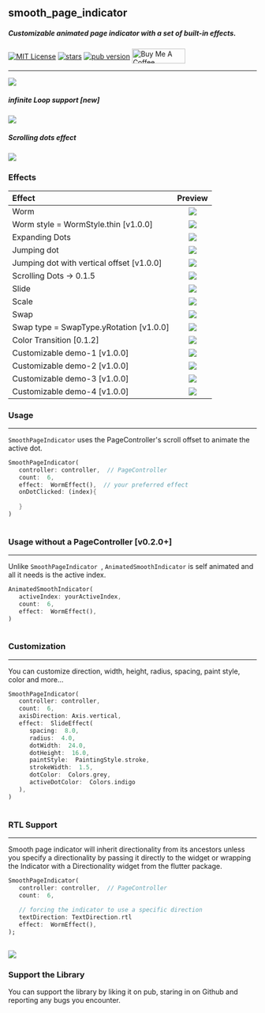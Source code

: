 ## smooth_page_indicator

##### Customizable animated page indicator with a set of built-in effects.
  <p >
<a href="https://img.shields.io/badge/License-MIT-green"><img 
align="center" src="https://img.shields.io/badge/License-MIT-green" alt="MIT License"></a>  
<a href="https://github.com/Milad-Akarie/smooth_page_indicator/stargazers"><img align="center" src="https://img.shields.io/github/stars/Milad-Akarie/smooth_page_indicator?style=flat&logo=github&colorB=green&label=stars" alt="stars"></a>  
<a href="https://pub.dev/packages/injectable/versions/1.0.0"><img 
align="center" src="https://img.shields.io/badge/pub-1.0.0-orange" alt="pub version"></a>  
<a href="https://www.buymeacoffee.com/miladakarie" target="_blank"><img align="center" src="https://cdn.buymeacoffee.com/buttons/v2/default-yellow.png" alt="Buy Me A Coffee" height="30px" width= "108px"></a>
</p>  
  
---  

![](https://github.com/Milad-Akarie/smooth_page_indicator/blob/master/demo/smooth_page_indicator_demo_1.gif?raw=true)

##### infinite Loop support [**new**]
![](https://github.com/Milad-Akarie/smooth_page_indicator/blob/master/demo/smooth_page_indicator_demo_loop.gif?raw=true)
##### Scrolling dots effect

![](https://github.com/Milad-Akarie/smooth_page_indicator/blob/master/demo/smooth_page_indicator_demo_4.gif?raw=true)

### Effects

| Effect                    |                                                  Preview                                                  |  
| :------------------------ | :-------------------------------------------------------------------------------------------------------: |  
| Worm                      |       ![](https://github.com/Milad-Akarie/smooth_page_indicator/blob/master/demo/worm.gif?raw=true) | 
| Worm  style = WormStyle.thin [v1.0.0]              |       ![](https://github.com/Milad-Akarie/smooth_page_indicator/blob/master/demo/worm-thin.gif?raw=true) |  
| Expanding Dots            |  ![](https://github.com/Milad-Akarie/smooth_page_indicator/blob/master/demo/expanding-dot.gif?raw=true) |  
| Jumping dot               |   ![](https://github.com/Milad-Akarie/smooth_page_indicator/blob/master/demo/jumping-dot.gif?raw=true) |
| Jumping dot with vertical offset [v1.0.0]             |   ![](https://github.com/Milad-Akarie/smooth_page_indicator/blob/master/demo/jumping-dot-effect-with-voffset.gif?raw=true) |    
| Scrolling Dots -> 0.1.5   |  ![](https://github.com/Milad-Akarie/smooth_page_indicator/blob/master/demo/scrolling-dots-2.gif?raw=true) |  
| Slide                     |      ![](https://github.com/Milad-Akarie/smooth_page_indicator/blob/master/demo/slide.gif?raw=true) |  
| Scale                     |      ![](https://github.com/Milad-Akarie/smooth_page_indicator/blob/master/demo/scale.gif?raw=true) |  
| Swap                      |       ![](https://github.com/Milad-Akarie/smooth_page_indicator/blob/master/demo/swap.gif?raw=true) |  
| Swap type = SwapType.yRotation [v1.0.0]                     |       ![](https://github.com/Milad-Akarie/smooth_page_indicator/blob/master/demo/swap-yrotation.gif?raw=true) |  
| Color Transition [0.1.2] | ![](https://github.com/Milad-Akarie/smooth_page_indicator/blob/master/demo/color-transition.gif?raw=true) |  
| Customizable demo-1 [v1.0.0] | ![](https://github.com/Milad-Akarie/smooth_page_indicator/blob/master/demo/custimizable-1.gif?raw=true) |
| Customizable demo-2 [v1.0.0] | ![](https://github.com/Milad-Akarie/smooth_page_indicator/blob/master/demo/customizable-2.gif?raw=true) |
| Customizable demo-3 [v1.0.0] | ![](https://github.com/Milad-Akarie/smooth_page_indicator/blob/master/demo/customizable-3.gif?raw=true) |
| Customizable demo-4 [v1.0.0] | ![](https://github.com/Milad-Akarie/smooth_page_indicator/blob/master/demo/customizable-4.gif?raw=true) |

### Usage
---  
`SmoothPageIndicator` uses the PageController's scroll offset to animate the active dot.

```dart  
SmoothPageIndicator(  
   controller: controller,  // PageController  
   count:  6,  
   effect:  WormEffect(),  // your preferred effect  
   onDotClicked: (index){  
         
   }  
)  
  
```  

### Usage without a PageController [v0.2.0+]
---  
Unlike `SmoothPageIndicator `, `AnimatedSmoothIndicator` is self animated and all it needs is the active index.
```dart  
AnimatedSmoothIndicator(  
   activeIndex: yourActiveIndex,  
   count:  6,  
   effect:  WormEffect(),  
)  
  
```  

### Customization
  
---  

You can customize direction, width, height, radius, spacing, paint style, color and more...

```dart  
SmoothPageIndicator(  
   controller: controller,  
   count:  6,  
   axisDirection: Axis.vertical,  
   effect:  SlideEffect(  
      spacing:  8.0,  
      radius:  4.0,  
      dotWidth:  24.0,  
      dotHeight:  16.0,  
      paintStyle:  PaintingStyle.stroke,  
      strokeWidth:  1.5,  
      dotColor:  Colors.grey,  
      activeDotColor:  Colors.indigo  
   ),  
)  
  
```  

### RTL Support
---  

Smooth page indicator will inherit directionality from its ancestors unless you specify a directionality by passing it directly to the widget or wrapping the Indicator with a Directionality widget from the flutter package.

```dart  
SmoothPageIndicator(  
   controller: controller,  // PageController  
   count:  6,  
  
   // forcing the indicator to use a specific direction  
   textDirection: TextDirection.rtl  
   effect:  WormEffect(),  
);  
  
```  

![](https://github.com/Milad-Akarie/smooth_page_indicator/blob/master/demo/smooth_page_indicator_demo_3.gif?raw=true)

### Support the Library

You can support the library by liking it on pub, staring in on Github and reporting any bugs you encounter.